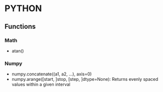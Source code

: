 # PYTHON

## Functions

### Math
* atan()




### Numpy
* numpy.concatenate((a1, a2, ...), axis=0)
* numpy.arange([start, ]stop, [step, ]dtype=None): Returns evenly spaced values within a given interval